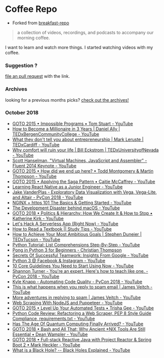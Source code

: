 # Coffee Repo #

* Forked from [breakfast-repo](https://github.com/ashleygwilliams/breakfast-repo)

> a collection of videos, recordings, and podcasts to accompany our morning coffee.

I want to learn and watch more things. I started watching videos with my coffee.

### Suggestion ?

[file an pull request](https://github.com/christopher-burke/coffee-repo/pulls) with the link.

### Archives

looking for a previous months picks? [check out the archives!](https://github.com/christopher-burke/coffee-repo/tree/coffee-repo/archives/)

### October 2018

* [GOTO 2015 • Impossible Programs • Tom Stuart - YouTube](https://youtu.be/hN63FOa_Gp4)
* [How to Become a Millionaire in 3 Years | Daniel Ally | TEDxBergenCommunityCollege - YouTube](https://youtu.be/jvBaRf9LHDs)
* [What they don't tell you about entrepreneurship | Mark Leruste | TEDxCardiff - YouTube](https://youtu.be/f6nxcfbDfZo)
* [Why comfort will ruin your life | Bill Eckstrom | TEDxUniversityofNevada - YouTube](https://youtu.be/LBvHI1awWaI)
* [Scott Hanselman, "Virtual Machines, JavaScript and Assembler" -  Fluent 2014 Keynote - YouTube](https://youtu.be/UzyoT4DziQ4)
* [GOTO 2015 • How did we end up here? • Todd Montgomery & Martin Thompson - YouTube](https://youtu.be/oxjT7veKi9c)
* [GOTO 2015 • Applying the Saga Pattern • Caitie McCaffrey - YouTube](https://youtu.be/xDuwrtwYHu8)
* [Learning React Native as a Junior Engineer - YouTube](https://youtu.be/Wwr9tr16q6w)
* [Jake VanderPlas - Exploratory Data Visualization with Vega, Vega-Lite, and Altair - PyCon 2018 - YouTube](https://youtu.be/ms29ZPUKxbU)
* [NGINX + https 101 The Basics & Getting Started - YouTube](https://youtu.be/dsTub1_4Upg)
* [The Development Disaster behind macOS - YouTube](https://youtu.be/5fD5q_LShdY)
* [GOTO 2018 • Politics & Hierarchy: How We Create It & How to Stop • Katherine Kirk - YouTube](https://youtu.be/jQlVgh1B22g)
* [Let's Hack A Serverless App (Right Now) - YouTube](https://youtu.be/RDwOZ6vQGKo)
* [How to Read a Textbook  || Study Tips - YouTube](https://youtu.be/l0vfLGHoREU)
* [How to Achieve Your Most Ambitious Goals | Stephen Duneier | TEDxTucson - YouTube](https://youtu.be/TQMbvJNRpLE)
* [Python Tutorial: List Comprehensions Step-By-Step - YouTube](https://youtu.be/1HlyKKiGg-4)
* [Pong in Python 3 for Beginners - Christian Thompson](https://www.youtube.com/playlist?list=PLlEgNdBJEO-kXk2PyBxhSmo84hsO3HAz2)
* [Secrets Of Successful Teamwork: Insights From Google - YouTube](https://youtu.be/hHIikHJV9fI)
* [Python 3 @ Facebook & Instagram - YouTube](https://youtu.be/QLnezwSU2kU)
* [10 Core Guidelines You Need to Start Using Now - YouTube](https://youtu.be/RKQ7FDmyesE)
* [Shannon Turner - You're an expert. Here's how to teach like one. - PyCon 2018 - YouTube](https://youtu.be/3m555yWTaNI)
* [Kyle Knapp - Automating Code Quality - PyCon 2018 - YouTube](https://youtu.be/G1lDk_WKXvY)
* [This is what happens when you reply to spam email | James Veitch - YouTube](https://youtu.be/_QdPW8JrYzQ)
* [More adventures in replying to spam | James Veitch - YouTube](https://youtu.be/C4Uc-cztsJo)
* [Web Scraping With NodeJS and Puppeteer - YouTube](https://youtu.be/ARt3zDHSsd4)
* [GOTO 2015 • Level Up Your Automated Tests • Trisha Gee - YouTube](https://youtu.be/D-xra_X9Nwg)
* [Python Code Review: Refactoring a Web Scraper, PEP 8 Style Guide Compliance, requirements.txt - YouTube](https://youtu.be/sarl7bi50xw)
* [Has The Age Of Quantum Computing Finally Arrived? - YouTube](https://youtu.be/KioLI5M4iBc)
* [GOTO 2018 • Bash and All That; Why Ancient *NIX Tools Are Still Essential • Dean Wampler - YouTube](https://youtu.be/eHYIgid2a_E)
* [GOTO 2018 • Full-stack Reactive Java with Project Reactor & Spring Boot 2 • Mark Heckler - YouTube](https://youtu.be/tSCyTUkVdoA)
* [What is a Black Hole? -- Black Holes Explained - YouTube](https://youtu.be/EuC-yVzHhMI)
